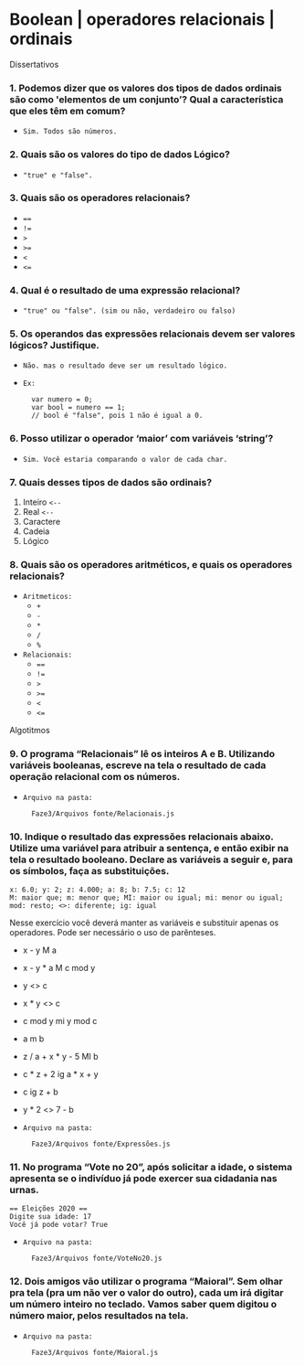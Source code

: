 # Boolean | operadores relacionais | ordinais
 Dissertativos

### 1. Podemos dizer que os valores dos tipos de dados ordinais são como 'elementos de um conjunto’? Qual a característica que eles têm em comum?
- `Sim. Todos são números.`

### 2. Quais são os valores do tipo de dados Lógico?
- `"true" e "false".`

### 3. Quais são os operadores relacionais?
- `==`
- `!=`
- `>`
- `>=`
- `<`
- `<=` 

### 4. Qual é o resultado de uma expressão relacional?
- `"true" ou "false". (sim ou não, verdadeiro ou falso)`

### 5. Os operandos das expressões relacionais devem ser valores lógicos? Justifique.
- `Não. mas o resultado deve ser um resultado lógico.`
- `Ex:`

        var numero = 0;
        var bool = numero == 1;
        // bool é "false", pois 1 não é igual a 0.

### 6. Posso utilizar o operador ‘maior’ com variáveis ‘string’?
- `Sim. Você estaria comparando o valor de cada char.`

### 7. Quais desses tipos de dados são ordinais?
1. Inteiro `<--`
1. Real `<--`
1. Caractere
1. Cadeia
1. Lógico


### 8. Quais são os operadores aritméticos, e quais os operadores relacionais?

- `Aritmeticos:`
    - `+`
    - `-`
    - `*`
    - `/`
    - `%`
- `Relacionais:`
    - `==`
    - `!=`
    - `>`
    - `>=`
    - `<`
    - `<=` 

Algotitmos

### 9. O programa “Relacionais” lê os inteiros A e B. Utilizando variáveis booleanas, escreve na tela o resultado de cada operação relacional com os números.
- `Arquivo na pasta:`

        Faze3/Arquivos fonte/Relacionais.js

### 10. Indique o resultado das expressões relacionais abaixo. Utilize uma variável para atribuir a sentença, e então exibir na tela o resultado booleano. Declare as variáveis a seguir e, para os símbolos, faça as substituições.
    x: 6.0; y: 2; z: 4.000; a: 8; b: 7.5; c: 12
    M: maior que; m: menor que; MI: maior ou igual; mi: menor ou igual;
    mod: resto; <>: diferente; ig: igual 
Nesse exercício você deverá manter as variáveis e substituir apenas os operadores. Pode ser necessário o uso de parênteses.
-  x - y M a
-  x - y * a M c mod y
-  y <> c
-  x * y <> c
-  c mod y mi y mod c
-  a m b
-  z / a + x * y - 5 MI b
-  c * z + 2 ig a * x + y
-  c ig z + b
-  y * 2 <> 7 - b

- `Arquivo na pasta:`

        Faze3/Arquivos fonte/Expressões.js

### 11. No programa “Vote no 20”, após solicitar a idade, o sistema apresenta se o indivíduo já pode exercer sua cidadania nas urnas. 
    == Eleições 2020 ==
    Digite sua idade: 17
    Você já pode votar? True

- `Arquivo na pasta:`

        Faze3/Arquivos fonte/VoteNo20.js

### 12. Dois amigos vão utilizar o programa “Maioral”. Sem olhar pra tela (pra um não ver o valor do outro), cada um irá digitar um número inteiro no teclado. Vamos saber quem digitou o número maior, pelos resultados na tela.
- `Arquivo na pasta:`

        Faze3/Arquivos fonte/Maioral.js